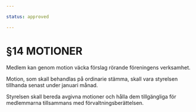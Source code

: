 ```yaml
---

status: approved

---
```


# §14 MOTIONER

Medlem kan genom motion väcka förslag rörande föreningens verksamhet.  

Motion, som skall behandlas på ordinarie stämma, skall vara styrelsen tillhanda senast under januari månad.

Styrelsen skall bereda avgivna motioner och hålla dem tillgängliga för medlemmarna tillsammans med förvaltningsberättelsen.

